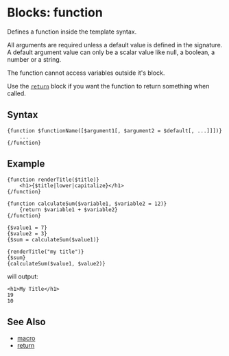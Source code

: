 # Blocks: function 

Defines a function inside the template syntax.

All arguments are required unless a default value is defined in the signature.
A default argument value can only be a scalar value like null, a boolean, a number or a string. 

The function cannot access variables outside it's block.

Use the [```return```](return.md) block if you want the function to return something when called.

## Syntax

```
{function $functionName([$argument1[, $argument2 = $default[, ...]]])}
    ...
{/function}
```

## Example

```
{function renderTitle($title)}
    <h1>{$title|lower|capitalize}</h1>
{/function}

{function calculateSum($variable1, $variable2 = 12)}
    {return $variable1 + $variable2}
{/function}

{$value1 = 7}
{$value2 = 3}
{$sum = calculateSum($value1)}

{renderTitle("my title")}
{$sum}
{calculateSum($value1, $value2)}
```

will output:

```
<h1>My Title</h1>
19
10
```


## See Also

- [macro](macro.md)
- [return](return.md)

